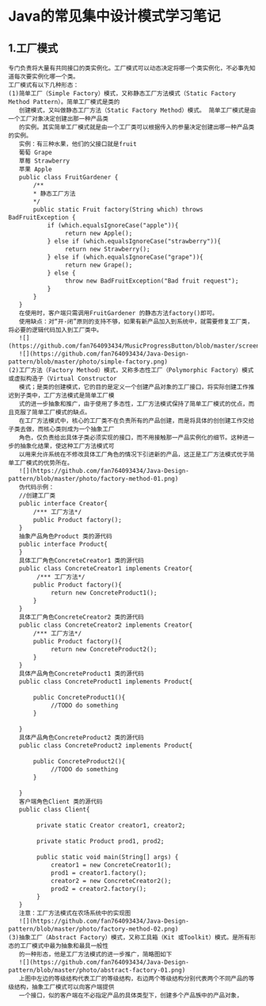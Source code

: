 Java的常见集中设计模式学习笔记
==============================
1.工厂模式
----------
	专门负责将大量有共同接口的类实例化。工厂模式可以动态决定将哪一个类实例化，不必事先知道每次要实例化哪一个类。
	工厂模式有以下几种形态：
	(1)简单工厂（Simple Factory）模式，又称静态工厂方法模式（Static Factory Method Pattern）。简单工厂模式是类的
	   创建模式，又叫做静态工厂方法（Static Factory Method）模式。 简单工厂模式是由一个工厂对象决定创建出那一种产品类
	   的实例。其实简单工厂模式就是由一个工厂类可以根据传入的参量决定创建出哪一种产品类的实例。
	   实例：有三种水果，他们的父接口就是fruit
       葡萄 Grape
       草莓 Strawberry
       苹果 Apple
       public class FruitGardener {
           /**
           * 静态工厂方法
           */
           public static Fruit factory(String which) throws BadFruitException { 
               if (which.equalsIgnoreCase("apple")){
                    return new Apple();
               } else if (which.equalsIgnoreCase("strawberry")){
                    return new Strawberry();
               } else if (which.equalsIgnoreCase("grape")){
                    return new Grape();
               } else {
                    throw new BadFruitException("Bad fruit request");
               }
           }
       }
       在使用时，客户端只需调用FruitGardener 的静态方法factory()即可。
       使用缺点：对“开-闭”原则的支持不够，如果有新产品加入到系统中，就需要修复工厂类，将必要的逻辑代码加入到工厂类中。
       ![](https://github.com/fan764093434/MusicProgressButton/blob/master/screenshot/example.gif)
       ![](https://github.com/fan764093434/Java-Design-pattern/blob/master/photo/simple-factory.png)
    (2)工厂方法（Factory Method）模式，又称多态性工厂（Polymorphic Factory）模式或虚拟构造子（Virtual Constructor
       模式；是类的创建模式，它的目的是定义一个创建产品对象的工厂接口，将实际创建工作推迟到子类中，工厂方法模式是简单工厂模
       式的进一步抽象和推广，由于使用了多态性，工厂方法模式保持了简单工厂模式的优点，而且克服了简单工厂模式的缺点。
       在工厂方法模式中，核心的工厂类不在负责所有的产品创建，而是将具体的创创建工作交给子类去做，而核心类则成为一个抽象工厂
       角色，仅负责给出具体子类必须实现的接口，而不用接触那一产品实例化的细节。这种进一步的抽象化结果，使这种工厂方法模式可
       以用来允许系统在不修改具体工厂角色的情况下引进新的产品，这正是工厂方法模式优于简单工厂模式的优势所在。
       ![](https://github.com/fan764093434/Java-Design-pattern/blob/master/photo/factory-method-01.png)
       伪代码示例：
       //创建工厂类
       public interface Creator{
           /*** 工厂方法*/
           public Product factory();
       }
       抽象产品角色Product 类的源代码
       public interface Product{
       }
       具体工厂角色ConcreteCreator1 类的源代码
       public class ConcreteCreator1 implements Creator{
            /*** 工厂方法*/
           public Product factory(){
                return new ConcreteProduct1();
           }
       }
       具体工厂角色ConcreteCreator2 类的源代码
       public class ConcreteCreator2 implements Creator{
           /*** 工厂方法*/
           public Product factory(){
                return new ConcreteProduct2();
           }
       }
       具体产品角色ConcreteProduct1 类的源代码
       public class ConcreteProduct1 implements Product{
       
           public ConcreteProduct1(){
                //TODO do something
           }
           
       }
       具体产品角色ConcreteProduct2 类的源代码
       public class ConcreteProduct2 implements Product{
       
           public ConcreteProduct2(){
                //TODO do something
           }
           
       }
       客户端角色Client 类的源代码
       public class Client{
       
            private static Creator creator1, creator2;
            
            private static Product prod1, prod2;
            
            public static void main(String[] args) {
                creator1 = new ConcreteCreator1();
                prod1 = creator1.factory();
                creator2 = new ConcreteCreator2();
                prod2 = creator2.factory();
            }
       }
       注意：工厂方法模式在农场系统中的实现图
       ![](https://github.com/fan764093434/Java-Design-pattern/blob/master/photo/factory-method-02.png)
    (3)抽象工厂（Abstract Factory）模式，又称工具箱（Kit 或Toolkit）模式。是所有形态的工厂模式中最为抽象和最具一般性
       的一种形态，他是工厂方法模式的进一步推广，简略图如下
       ![](https://github.com/fan764093434/Java-Design-pattern/blob/master/photo/abstract-factory-01.png)
       上图中左边的等级结构代表工厂的等级结构，右边两个等级结构分别代表两个不同产品的等级结构，抽象工厂模式可以向客户端提供
       一个接口，似的客户端在不必指定产品的具体类型下，创建多个产品族中的产品对象，

